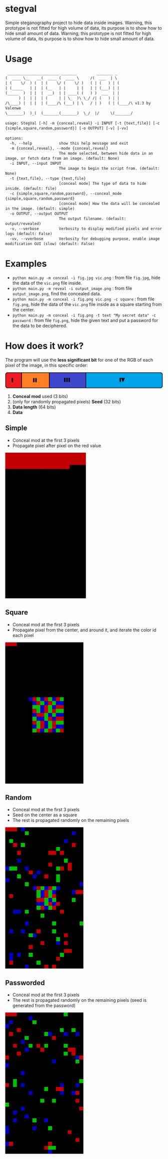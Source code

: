 # stegval
 Simple steganography project to hide data inside images.
 Warning, this prototype is not fitted for high volume of data, its purpose is to show how to hide small amount of data.
 Warning, this prototype is not fitted for high volume of data, its purpose is to show how to hide small amount of data.

# Usage

```
 _______________________ _______         _______ _
(  ____ \__   __(  ____ (  ____ \     /(  ___  | \
| (    \/  ) (  | (    \/ (    \/ )   ( | (   ) | (
| (_____   | |  | (__   | |     | |   | | (___) | |
(_____  )  | |  |  __)  | | ____( (   ) )  ___  | |
      ) |  | |  | (     | | \_  )\ \_/ /| (   ) | |
/\____) |  | |  | (____/\ (___) | \   / | )   ( | (____/\ v1.3 by Valenwe
\_______)  )_(  (_______(_______)  \_/  |/     \(_______/

usage: StegVal [-h] -m {conceal,reveal} -i INPUT [-t {text,file}] [-c {simple,square,random,password}] [-o OUTPUT] [-v] [-vv]

options:
  -h, --help            show this help message and exit
  -m {conceal,reveal}, --mode {conceal,reveal}
                        The mode selected, between hide data in an image, or fetch data from an image. (default: None)
  -i INPUT, --input INPUT
                        The image to begin the script from. (default: None)
  -t {text,file}, --type {text,file}
                        [conceal mode] The type of data to hide inside. (default: file)
  -c {simple,square,random,password}, --conceal_mode {simple,square,random,password}
                        [conceal mode] How the data will be concealed in the image. (default: simple)
  -o OUTPUT, --output OUTPUT
                        The output filename. (default: output/revealed)
  -v, --verbose         Verbosity to display modified pixels and error logs (default: False)
  -vv, --vverbose       Verbosity for debugging purpose, enable image modification GUI (slow) (default: False)
  ```

# Examples

- `python main.py -m conceal -i fig.jpg vic.png` : from file `fig.jpg`, hide the data of the `vic.png` file inside.
- `python main.py -m reveal -i output_image.png` : from file `output_image.png`, find the concealed data.
- `python main.py -m conceal -i fig.png vic.png -c square` : from file `fig.png`, hide the data of the `vic.png` file inside as a square starting from the center.
- `python main.py -m conceal -i fig.png -t text "My secret data" -c password` : from file `fig.png`, hide the given text and put a password for the data to be deciphered.

# How does it work?

The program will use the **less significant bit** for one of the RGB of each pixel of the image, in this specific order:

![data](examples/data.png)
1. **Conceal mod** used (3 bits)
2. (only for randomly propagated pixels) **Seed** (32 bits)
3. **Data length** (64 bits)
4. **Data**

## Simple
- Conceal mod at the first 3 pixels
- Propagate pixel after pixel on the red value

![passworded](examples/simple.png)

## Square
- Conceal mod at the first 3 pixels
- Propagate pixel from the center, and around it, and iterate the color id each pixel

![passworded](examples/square.png)

## Random

- Conceal mod at the first 3 pixels
- Seed on the center as a square
- The rest is propagated randomly on the remaining pixels

![random](examples/random.png)

## Passworded

- Conceal mod at the first 3 pixels
- The rest is propagated randomly on the remaining pixels (seed is generated from the password)

![passworded](examples/password.png)

